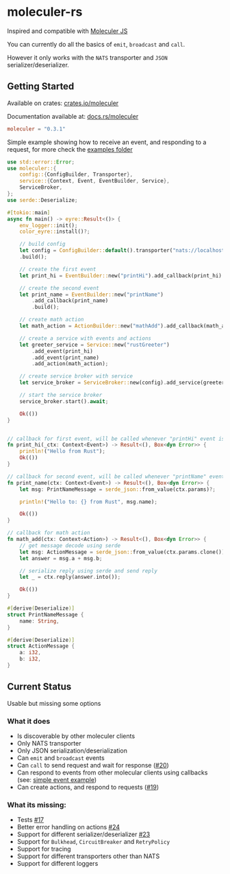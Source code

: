 # moleculer-rs

Inspired and compatible with [Moleculer JS](https://github.com/moleculerjs/moleculer)

You can currently do all the basics of `emit`, `broadcast` and `call`.

However it only works with the `NATS` transporter and `JSON` serializer/deserializer.

## Getting Started

Available on crates: [crates.io/moleculer](https://crates.io/crates/moleculer)

Documentation available at: [docs.rs/moleculer](https://docs.rs/moleculer/)

```toml
moleculer = "0.3.1"
```

Simple example showing how to receive an event, and responding to a request, for more check the [examples folder](https://github.com/primcloud/moleculer-rs/tree/master/examples)

```rust
use std::error::Error;
use moleculer::{
    config::{ConfigBuilder, Transporter},
    service::{Context, Event, EventBuilder, Service},
    ServiceBroker,
};
use serde::Deserialize;

#[tokio::main]
async fn main() -> eyre::Result<()> {
    env_logger::init();
    color_eyre::install()?;

    // build config
    let config = ConfigBuilder::default().transporter("nats://localhost:4222")
    .build();

    // create the first event
    let print_hi = EventBuilder::new("printHi").add_callback(print_hi).build();

    // create the second event
    let print_name = EventBuilder::new("printName")
        .add_callback(print_name)
        .build();

    // create math action
    let math_action = ActionBuilder::new("mathAdd").add_callback(math_add).build();

    // create a service with events and actions
    let greeter_service = Service::new("rustGreeter")
        .add_event(print_hi)
        .add_event(print_name)
        .add_action(math_action);

    // create service broker with service
    let service_broker = ServiceBroker::new(config).add_service(greeter_service);

    // start the service broker
    service_broker.start().await;

    Ok(())
}


// callback for first event, will be called whenever "printHi" event is received
fn print_hi(_ctx: Context<Event>) -> Result<(), Box<dyn Error>> {
    println!("Hello from Rust");
    Ok(())
}

// callback for second event, will be called whenever "printName" event is received
fn print_name(ctx: Context<Event>) -> Result<(), Box<dyn Error>> {
    let msg: PrintNameMessage = serde_json::from_value(ctx.params)?;

    println!("Hello to: {} from Rust", msg.name);

    Ok(())
}

// callback for math action
fn math_add(ctx: Context<Action>) -> Result<(), Box<dyn Error>> {
    // get message decode using serde
    let msg: ActionMessage = serde_json::from_value(ctx.params.clone())?;
    let answer = msg.a + msg.b;

    // serialize reply using serde and send reply
    let _ = ctx.reply(answer.into());

    Ok(())
}

#[derive(Deserialize)]
struct PrintNameMessage {
    name: String,
}

#[derive(Deserialize)]
struct ActionMessage {
    a: i32,
    b: i32,
}
```

## Current Status

Usable but missing some options

### What it does

- Is discoverable by other moleculer clients
- Only NATS transporter
- Only JSON serialization/deserialization
- Can `emit` and `broadcast` events
- Can `call` to send request and wait for response ([#20](https://github.com/primcloud/moleculer-rs/pull/20))
- Can respond to events from other molecular clients using callbacks (see: [simple event example](https://github.com/primcloud/moleculer-rs/blob/master/examples/simple_event.rs))
- Can create actions, and respond to requests ([#19](https://github.com/primcloud/moleculer-rs/pull/19))

### What its missing:

- Tests [#17](https://github.com/primcloud/moleculer-rs/issues/17)
- Better error handling on actions [#24](https://github.com/primcloud/moleculer-rs/issues/24)
- Support for different serializer/deserializer [#23](https://github.com/primcloud/moleculer-rs/issues/23)
- Support for `Bulkhead`, `CircuitBreaker` and `RetryPolicy`
- Support for tracing
- Support for different transporters other than NATS
- Support for different loggers
